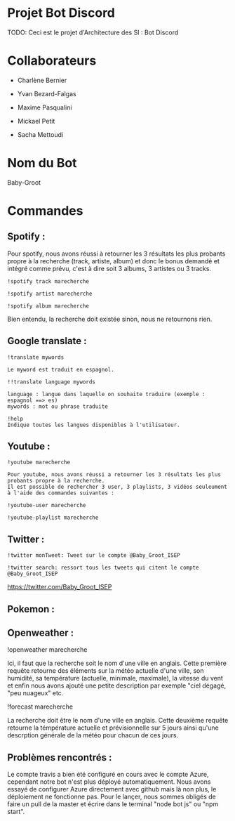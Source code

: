 # Projet Bot Discord
TODO: Ceci est le projet d'Architecture des SI : Bot Discord

# Collaborateurs

- Charlène Bernier

- Yvan Bezard-Falgas

- Maxime Pasqualini

- Mickael Petit

- Sacha Mettoudi

# Nom du Bot
Baby-Groot

# Commandes

Spotify : 
---------
Pour spotify, nous avons réussi à retourner les 3 résultats les plus probants propre à la recherche (track, artiste, album) et donc le bonus demandé et intégré comme prévu, c'est à dire soit 3 albums, 3 artistes ou 3 tracks.
```
!spotify track marecherche

!spotify artist marecherche

!spotify album marecherche
```

Bien entendu, la recherche doit existée sinon, nous ne retournons rien.

Google translate : 
------------------
```
!translate mywords

Le myword est traduit en espagnol.

!!translate language mywords

language : langue dans laquelle on souhaite traduire (exemple : espagnol ==> es)
mywords : mot ou phrase traduite

!help
Indique toutes les langues disponibles à l'utilisateur.
```

Youtube : 
---------
```
!youtube marecherche

Pour youtube, nous avons réussi a retourner les 3 résultats les plus probants propre à la recherche.
Il est possible de rechercher 3 user, 3 playlists, 3 vidéos seuleument à l'aide des commandes suivantes :

!youtube-user marecherche

!youtube-playlist marecherche 
```

Twitter :
---------
```
!twitter monTweet: Tweet sur le compte @Baby_Groot_ISEP

!twitter search: ressort tous les tweets qui citent le compte @Baby_Groot_ISEP
```

https://twitter.com/Baby_Groot_ISEP

Pokemon :
---------


Openweather : 
-------------
!openweather marecherche

Ici, il faut que la recherche soit le nom d'une ville en anglais.
Cette première requête retourne des éléments sur la météo actuelle d'une ville, son humidité, sa température (actuelle, minimale, maximale), la vitesse du vent et enfin nous avons ajouté une petite description par exemple "ciel dégagé, "peu nuageux" etc.

!forecast marecherche

La recherche doit être le nom d'une ville en anglais.
Cette deuxième requête retourne la témpérature actuelle et prévisionnelle sur 5 jours ainsi qu'une descrption générale de la météo pour chacun de ces jours.

Problèmes rencontrés :
----------------------

Le compte travis a bien été configuré en cours avec le compte Azure, cependant notre bot n'est plus déployé automatiquement.
Nous avons essayé de configurer Azure directement avec github mais là non plus, le déploiement ne fonctionne pas.
Pour le lançer, nous sommes obligés de faire un pull de la master et écrire dans le terminal "node bot js" ou "npm start".
